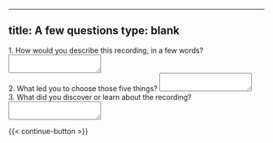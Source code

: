 
---
title: A few questions
type: blank
---

<div class = "form-group">
<label for = "qual1_description">
1. How would you describe this recording, in a few words?</label>
<textarea name ="qual1_description" class="form-control"></textarea>
</div>
<div class = "form-group">
<label for = "qual2_caught interest">
2. What led you to choose those five things? </label>
<textarea name ="qual2_caught interest" class="form-control"></textarea>
</div>
<div class = "form-group">
<label for = "qual3_learn">
3. What did you discover or learn about the recording? </label>
<textarea name ="qual3_learn" class="form-control"></textarea>
</div>



{{< continue-button >}}
